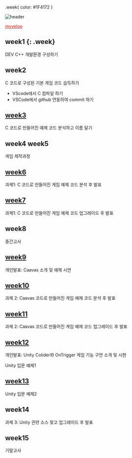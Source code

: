 .week{
color: #1F4172
}

![header](https://capsule-render.vercel.app/api?type=wave&color=132043&height=300&section=header&text=Game%20Programming%20Notepad&fontSize=50&fontColor=F1B4BB)


<a href="https://myvelop.tistory.com/" style="color: red;">myvelop</a>



## week1 {: .week}
DEV C++ 개발환경 구성하기 

## week2
C 코드로 구성된 기본 게임 코드 습득하기
- VScode에서 C 컴파일 하기
- VSCode에서 github 연동하여 commit 하기

## [week3](https://github.com/kimguppy/game/tree/main/week3)
C 코드로 만들어진 예제 코드 분석하고 이름 달기

## week4 week5
게임 제작과정

## [week6](https://github.com/kimguppy/game/tree/main/week6)
과제1: C 코드로 만들어진 게임 예제 코드 분석 후 발표

## [week7](https://github.com/kimguppy/game/tree/main/week7)
과제1:  C 코드로 만들어진 게임 예제 코드 업그레이드 후 발표

## week8
중간고사

## [week9](https://github.com/kimguppy/game/tree/main/week9)
개인발표: Caavas 소개 및 예제 시연

## [week10](https://github.com/kimguppy/game/tree/main/week10)
과제 2: Caavas 코드로 만들어진 게임 예제 코드 분석 후 발표

## [week11](https://github.com/kimguppy/game/tree/main/week11)
과제 2: Caavas 코드로 만들어진 게임 예제 코드 업그레이드 후 발표

## [week12](https://github.com/kimguppy/game/tree/main/week12)
개인발표: Unity Colider와 OnTrigger 게임 기능 구연 소개 및 시현

Unity 입문 예제1

## [week13](https://github.com/kimguppy/game/tree/main/week13)
Unity 입문 예제2

## week14
과제 3: Unity 관련 소스 찾고 업그레이드 후 발표

## week15
기말고사
